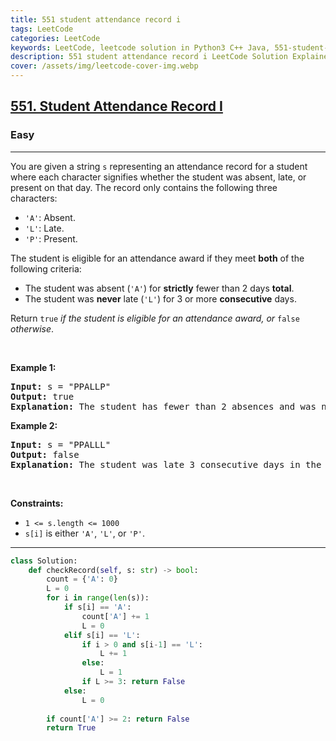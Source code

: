 ```yaml
---
title: 551 student attendance record i
tags: LeetCode
categories: LeetCode
keywords: LeetCode, leetcode solution in Python3 C++ Java, 551-student-attendance-record-i solution
description: 551 student attendance record i LeetCode Solution Explained
cover: /assets/img/leetcode-cover-img.webp
---
```



<h2><a href="https://leetcode.com/problems/student-attendance-record-i/">551. Student Attendance Record I</a></h2><h3>Easy</h3><hr><div><p>You are given a string <code>s</code> representing an attendance record for a student where each character signifies whether the student was absent, late, or present on that day. The record only contains the following three characters:</p>

<ul>
	<li><code>'A'</code>: Absent.</li>
	<li><code>'L'</code>: Late.</li>
	<li><code>'P'</code>: Present.</li>
</ul>

<p>The student is eligible for an attendance award if they meet <strong>both</strong> of the following criteria:</p>

<ul>
	<li>The student was absent (<code>'A'</code>) for <strong>strictly</strong> fewer than 2 days <strong>total</strong>.</li>
	<li>The student was <strong>never</strong> late (<code>'L'</code>) for 3 or more <strong>consecutive</strong> days.</li>
</ul>

<p>Return <code>true</code><em> if the student is eligible for an attendance award, or </em><code>false</code><em> otherwise</em>.</p>

<p>&nbsp;</p>
<p><strong>Example 1:</strong></p>

<pre><strong>Input:</strong> s = "PPALLP"
<strong>Output:</strong> true
<strong>Explanation:</strong> The student has fewer than 2 absences and was never late 3 or more consecutive days.
</pre>

<p><strong>Example 2:</strong></p>

<pre><strong>Input:</strong> s = "PPALLL"
<strong>Output:</strong> false
<strong>Explanation:</strong> The student was late 3 consecutive days in the last 3 days, so is not eligible for the award.
</pre>

<p>&nbsp;</p>
<p><strong>Constraints:</strong></p>

<ul>
	<li><code>1 &lt;= s.length &lt;= 1000</code></li>
	<li><code>s[i]</code> is either <code>'A'</code>, <code>'L'</code>, or <code>'P'</code>.</li>
</ul>
</div>

---




```python
class Solution:
    def checkRecord(self, s: str) -> bool:
        count = {'A': 0}
        L = 0
        for i in range(len(s)):
            if s[i] == 'A':
                count['A'] += 1        
                L = 0
            elif s[i] == 'L':
                if i > 0 and s[i-1] == 'L':
                    L += 1
                else:
                    L = 1
                if L >= 3: return False
            else:
                L = 0
        
        if count['A'] >= 2: return False
        return True
```
